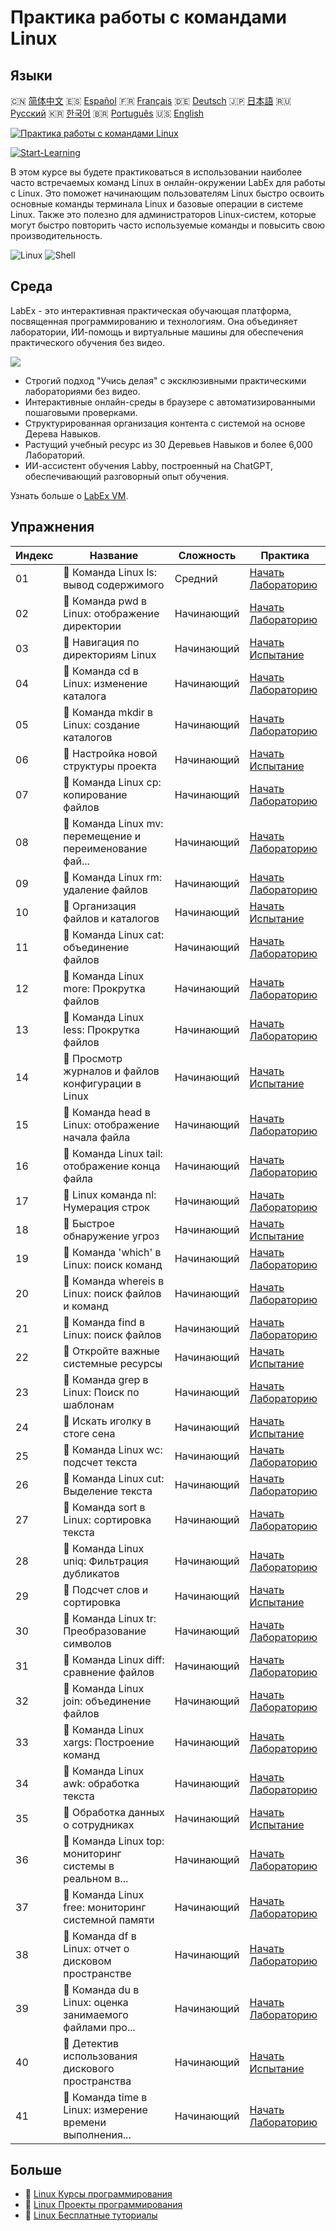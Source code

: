 # Практика работы с командами Linux

## Языки

🇨🇳 [简体中文](README_zh.md) 🇪🇸 [Español](README_es.md) 🇫🇷 [Français](README_fr.md) 🇩🇪 [Deutsch](README_de.md) 🇯🇵 [日本語](README_ja.md) 🇷🇺 [Русский](README_ru.md) 🇰🇷 [한국어](README_ko.md) 🇧🇷 [Português](README_pt.md) 🇺🇸 [English](README.md) 

[![Практика работы с командами Linux](https://cover-creator.labex.io/linux-basic-commands-practice-online.png?lang=ru)](https://labex.io/ru/courses/linux-basic-commands-practice-online)

[![Start-Learning](https://img.shields.io/badge/Start-Learning-whitesmoke?style=for-the-badge)](https://labex.io/ru/courses/linux-basic-commands-practice-online)

В этом курсе вы будете практиковаться в использовании наиболее часто встречаемых команд Linux в онлайн-окружении LabEx для работы с Linux. Это поможет начинающим пользователям Linux быстро освоить основные команды терминала Linux и базовые операции в системе Linux. Также это полезно для администраторов Linux-систем, которые могут быстро повторить часто используемые команды и повысить свою производительность.

![Linux](https://img.shields.io/badge/Linux-whitesmoke?style=for-the-badge&logo=linux)
![Shell](https://img.shields.io/badge/Shell-whitesmoke?style=for-the-badge&logo=shell)


## Среда

LabEx - это интерактивная практическая обучающая платформа, посвященная программированию и технологиям. Она объединяет лаборатории, ИИ-помощь и виртуальные машины для обеспечения практического обучения без видео.

![](https://tutorial-screenshot.getvm.io/images/vm-1725247253.png)

- Строгий подход "Учись делая" с эксклюзивными практическими лабораториями без видео.
- Интерактивные онлайн-среды в браузере с автоматизированными пошаговыми проверками.
- Структурированная организация контента с системой на основе Дерева Навыков.
- Растущий учебный ресурс из 30 Деревьев Навыков и более 6,000 Лабораторий.
- ИИ-ассистент обучения Labby, построенный на ChatGPT, обеспечивающий разговорный опыт обучения.

Узнать больше о [LabEx VM](https://support.labex.io/using-labex/virtual-machine).

## Упражнения

|   Индекс | Название                                                 | Сложность   | Практика                                                                                                                                   |
|----------|----------------------------------------------------------|-------------|--------------------------------------------------------------------------------------------------------------------------------------------|
|       01 | 📖 Команда Linux ls: вывод содержимого                   | Средний     | <a target='_blank' href='https://labex.io/ru/tutorials/linux-linux-ls-command-content-listing-219205'>Начать Лабораторию</a>               |
|       02 | 📖 Команда pwd в Linux: отображение директории           | Начинающий  | <a target='_blank' href='https://labex.io/ru/tutorials/linux-linux-pwd-command-directory-displaying-209734'>Начать Лабораторию</a>         |
|       03 | 🎯 Навигация по директориям Linux                        | Начинающий  | <a target='_blank' href='https://labex.io/ru/tutorials/linux-directory-navigation-387844'>Начать Испытание</a>                             |
|       04 | 📖 Команда cd в Linux: изменение каталога                | Начинающий  | <a target='_blank' href='https://labex.io/ru/tutorials/linux-linux-cd-command-directory-changing-209733'>Начать Лабораторию</a>            |
|       05 | 📖 Команда mkdir в Linux: создание каталогов             | Начинающий  | <a target='_blank' href='https://labex.io/ru/tutorials/linux-linux-mkdir-command-directory-creating-209739'>Начать Лабораторию</a>         |
|       06 | 🎯 Настройка новой структуры проекта                     | Начинающий  | <a target='_blank' href='https://labex.io/ru/tutorials/linux-setting-up-a-new-project-structure-387859'>Начать Испытание</a>               |
|       07 | 📖 Команда Linux cp: копирование файлов                  | Начинающий  | <a target='_blank' href='https://labex.io/ru/tutorials/linux-linux-cp-command-file-copying-209744'>Начать Лабораторию</a>                  |
|       08 | 📖 Команда Linux mv: перемещение и переименование фай... | Начинающий  | <a target='_blank' href='https://labex.io/ru/tutorials/linux-linux-mv-command-file-moving-and-renaming-209743'>Начать Лабораторию</a>      |
|       09 | 📖 Команда Linux rm: удаление файлов                     | Начинающий  | <a target='_blank' href='https://labex.io/ru/tutorials/linux-linux-rm-command-file-removing-209741'>Начать Лабораторию</a>                 |
|       10 | 🎯 Организация файлов и каталогов                        | Начинающий  | <a target='_blank' href='https://labex.io/ru/tutorials/linux-organizing-files-and-directories-387877'>Начать Испытание</a>                 |
|       11 | 📖 Команда Linux cat: объединение файлов                 | Начинающий  | <a target='_blank' href='https://labex.io/ru/tutorials/linux-linux-cat-command-file-concatenating-210986'>Начать Лабораторию</a>           |
|       12 | 📖 Команда Linux more: Прокрутка файлов                  | Начинающий  | <a target='_blank' href='https://labex.io/ru/tutorials/linux-linux-more-command-file-scrolling-214299'>Начать Лабораторию</a>              |
|       13 | 📖 Команда Linux less: Прокрутка файлов                  | Начинающий  | <a target='_blank' href='https://labex.io/ru/tutorials/linux-linux-less-command-file-paging-214301'>Начать Лабораторию</a>                 |
|       14 | 🎯 Просмотр журналов и файлов конфигурации в Linux       | Начинающий  | <a target='_blank' href='https://labex.io/ru/tutorials/linux-viewing-log-and-configuration-files-in-linux-387914'>Начать Испытание</a>     |
|       15 | 📖 Команда head в Linux: отображение начала файла        | Начинающий  | <a target='_blank' href='https://labex.io/ru/tutorials/linux-linux-head-command-file-beginning-display-214302'>Начать Лабораторию</a>      |
|       16 | 📖 Команда Linux tail: отображение конца файла           | Начинающий  | <a target='_blank' href='https://labex.io/ru/tutorials/linux-linux-tail-command-file-end-display-214303'>Начать Лабораторию</a>            |
|       17 | 📖 Linux команда nl: Нумерация строк                     | Начинающий  | <a target='_blank' href='https://labex.io/ru/tutorials/linux-linux-nl-command-line-numbering-210988'>Начать Лабораторию</a>                |
|       18 | 🎯 Быстрое обнаружение угроз                             | Начинающий  | <a target='_blank' href='https://labex.io/ru/tutorials/linux-rapid-threat-detection-387930'>Начать Испытание</a>                           |
|       19 | 📖 Команда 'which' в Linux: поиск команд                 | Начинающий  | <a target='_blank' href='https://labex.io/ru/tutorials/linux-linux-which-command-command-locating-215210'>Начать Лабораторию</a>           |
|       20 | 📖 Команда whereis в Linux: поиск файлов и команд        | Начинающий  | <a target='_blank' href='https://labex.io/ru/tutorials/linux-linux-whereis-command-file-and-command-finding-215211'>Начать Лабораторию</a> |
|       21 | 📖 Команда find в Linux: поиск файлов                    | Начинающий  | <a target='_blank' href='https://labex.io/ru/tutorials/linux-linux-find-command-file-searching-219191'>Начать Лабораторию</a>              |
|       22 | 🎯 Откройте важные системные ресурсы                     | Начинающий  | <a target='_blank' href='https://labex.io/ru/tutorials/linux-discover-critical-system-resources-388032'>Начать Испытание</a>               |
|       23 | 📖 Команда grep в Linux: Поиск по шаблонам               | Начинающий  | <a target='_blank' href='https://labex.io/ru/tutorials/linux-linux-grep-command-pattern-searching-219192'>Начать Лабораторию</a>           |
|       24 | 🎯 Искать иголку в стоге сена                            | Начинающий  | <a target='_blank' href='https://labex.io/ru/tutorials/linux-needle-in-the-haystack-388109'>Начать Испытание</a>                           |
|       25 | 📖 Команда Linux wc: подсчет текста                      | Начинающий  | <a target='_blank' href='https://labex.io/ru/tutorials/linux-linux-wc-command-text-counting-219200'>Начать Лабораторию</a>                 |
|       26 | 📖 Команда Linux cut: Выделение текста                   | Начинающий  | <a target='_blank' href='https://labex.io/ru/tutorials/linux-linux-cut-command-text-cutting-219187'>Начать Лабораторию</a>                 |
|       27 | 📖 Команда sort в Linux: сортировка текста               | Начинающий  | <a target='_blank' href='https://labex.io/ru/tutorials/linux-linux-sort-command-text-sorting-219196'>Начать Лабораторию</a>                |
|       28 | 📖 Команда Linux uniq: Фильтрация дубликатов             | Начинающий  | <a target='_blank' href='https://labex.io/ru/tutorials/linux-linux-uniq-command-duplicate-filtering-219199'>Начать Лабораторию</a>         |
|       29 | 🎯 Подсчет слов и сортировка                             | Начинающий  | <a target='_blank' href='https://labex.io/ru/tutorials/linux-word-count-and-sorting-388125'>Начать Испытание</a>                           |
|       30 | 📖 Команда Linux tr: Преобразование символов             | Начинающий  | <a target='_blank' href='https://labex.io/ru/tutorials/linux-linux-tr-command-character-translating-219198'>Начать Лабораторию</a>         |
|       31 | 📖 Команда Linux diff: сравнение файлов                  | Начинающий  | <a target='_blank' href='https://labex.io/ru/tutorials/linux-linux-diff-command-file-comparing-219189'>Начать Лабораторию</a>              |
|       32 | 📖 Команда Linux join: объединение файлов                | Начинающий  | <a target='_blank' href='https://labex.io/ru/tutorials/linux-linux-join-command-file-joining-219193'>Начать Лабораторию</a>                |
|       33 | 📖 Команда Linux xargs: Построение команд                | Начинающий  | <a target='_blank' href='https://labex.io/ru/tutorials/linux-linux-xargs-command-command-building-219201'>Начать Лабораторию</a>           |
|       34 | 📖 Команда Linux awk: обработка текста                   | Начинающий  | <a target='_blank' href='https://labex.io/ru/tutorials/linux-linux-awk-command-text-processing-388493'>Начать Лабораторию</a>              |
|       35 | 🎯 Обработка данных о сотрудниках                        | Начинающий  | <a target='_blank' href='https://labex.io/ru/tutorials/linux-processing-employees-data-388132'>Начать Испытание</a>                        |
|       36 | 📖 Команда Linux top: мониторинг системы в реальном в... | Начинающий  | <a target='_blank' href='https://labex.io/ru/tutorials/linux-linux-top-command-real-time-system-monitoring-388500'>Начать Лабораторию</a>  |
|       37 | 📖 Команда Linux free: мониторинг системной памяти       | Начинающий  | <a target='_blank' href='https://labex.io/ru/tutorials/linux-linux-free-command-monitoring-system-memory-388496'>Начать Лабораторию</a>    |
|       38 | 📖 Команда df в Linux: отчет о дисковом пространстве     | Начинающий  | <a target='_blank' href='https://labex.io/ru/tutorials/linux-linux-df-command-disk-space-reporting-219188'>Начать Лабораторию</a>          |
|       39 | 📖 Команда du в Linux: оценка занимаемого файлами про... | Начинающий  | <a target='_blank' href='https://labex.io/ru/tutorials/linux-linux-du-command-file-space-estimating-219190'>Начать Лабораторию</a>         |
|       40 | 🎯 Детектив использования дискового пространства         | Начинающий  | <a target='_blank' href='https://labex.io/ru/tutorials/linux-disk-usage-detective-388099'>Начать Испытание</a>                             |
|       41 | 📖 Команда time в Linux: измерение времени выполнения... | Начинающий  | <a target='_blank' href='https://labex.io/ru/tutorials/linux-linux-time-command-command-timing-219197'>Начать Лабораторию</a>              |

## Больше

- 🔗 [Linux Курсы программирования](https://github.com/labex-labs/awesome-programming-courses)
- 🔗 [Linux Проекты программирования](https://github.com/labex-labs/awesome-programming-projects)
- 🔗 [Linux Бесплатные туториалы](https://github.com/labex-labs/linux-free-tutorials)

